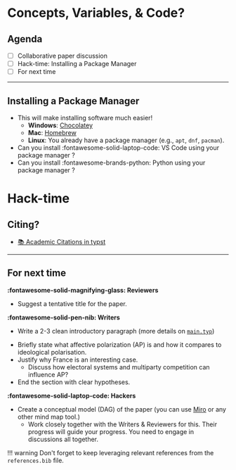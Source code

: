 # Concepts, Variables, & Code?

## Agenda
- [ ] Collaborative paper discussion 
- [ ] Hack-time: Installing a Package Manager
- [ ] For next time 

<!-- ## Notebook -->
<!-- - [:fontawesome-solid-file-code: Getting Started with Python](https://colab.research.google.com/github/mickaeltemporao/itds/blob/main/materials/01-getting-started.ipynb) -->

---

## Installing a Package Manager
- This will make installing software much easier!
    - **Windows**: [Chocolatey](https://chocolatey.org/install)  
    - **Mac**: [Homebrew](https://brew.sh/)  
    - **Linux**: You already have a package manager (e.g., `apt`, `dnf`, `pacman`).  
- Can you install :fontawesome-solid-laptop-code: VS Code using your package manager ?
- Can you install :fontawesome-brands-python: Python using your package manager ?


<!-- - Make sure everyone joined the shared [GitHub repository](https://github.com/mickaeltemporao/paper-spsc-2026). -->
<!-- - Upload the some relevant codebooks or docs to our shared repository. -->
<!-- - Add a relevant commit message to describe your contribution. -->
<!-- - Push your changes to GitHub. -->

# Hack-time

## Citing?
- [📚 Academic Citations in typst](../resources/writing.md#academic-citations-in-typst)

---

## For next time

**:fontawesome-solid-magnifying-glass: Reviewers**

- Suggest a tentative title for the paper.

**:fontawesome-solid-pen-nib: Writers**

- Write a 2-3 clean introductory paragraph (more details on [`main.typ`](https://typst.app/project/pItoK1GB7GRHDp8jniBMuD))
* Briefly state what affective polarization (AP) is and how it compares to ideological polarisation.
* Justify why France is an interesting case.
    * Discuss how electoral systems and multiparty competition can influence AP?
* End the section with clear hypotheses.

**:fontawesome-solid-laptop-code: Hackers**

- Create a conceptual model (DAG) of the paper (you can use [Miro](https://miro.com) or any other mind map tool.)
    - Work closely together with the Writers & Reviewers for this. Their progress will guide your progress. You need to engage in discussions all together.

!!! warning
    Don't forget to keep leveraging relevant references from the `references.bib` file.

